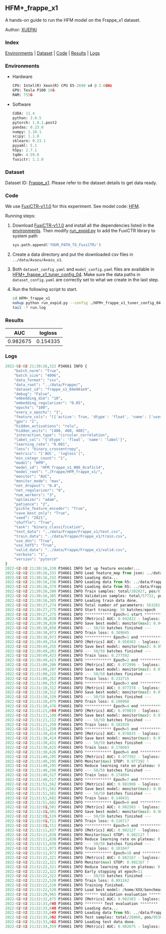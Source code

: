 ## HFM+_frappe_x1

A hands-on guide to run the HFM model on the Frappe_x1 dataset.

Author: [XUEPAI](https://github.com/xue-pai)

### Index
[Environments](#Environments) | [Dataset](#Dataset) | [Code](#Code) | [Results](#Results) | [Logs](#Logs)

### Environments
+ Hardware

  ```python
  CPU: Intel(R) Xeon(R) CPU E5-2690 v4 @ 2.6GHz
  GPU: Tesla P100 16G
  RAM: 755G

  ```

+ Software

  ```python
  CUDA: 11.4
  python: 3.6.5
  pytorch: 1.0.1.post2
  pandas: 0.23.0
  numpy: 1.18.1
  scipy: 1.1.0
  sklearn: 0.23.1
  pyyaml: 5.1
  h5py: 2.7.1
  tqdm: 4.59.0
  fuxictr: 1.1.0
  ```

### Dataset
Dataset ID: [Frappe_x1](https://github.com/openbenchmark/BARS/blob/master/ctr_prediction/datasets/Frappe/README.md#Frappe_x1). Please refer to the dataset details to get data ready.

### Code

We use [FuxiCTR-v1.1.0](fuxictr_url) for this experiment. See model code: [HFM](https://github.com/xue-pai/FuxiCTR/blob/v1.1.0/fuxictr/pytorch/models/HFM.py).

Running steps:

1. Download [FuxiCTR-v1.1.0](fuxictr_url) and install all the dependencies listed in the [environments](#environments). Then modify [run_expid.py](./run_expid.py#L5) to add the FuxiCTR library to system path
    
    ```python
    sys.path.append('YOUR_PATH_TO_FuxiCTR/')
    ```

2. Create a data directory and put the downloaded csv files in `../data/Avazu/Avazu_x1`.

3. Both `dataset_config.yaml` and `model_config.yaml` files are available in [HFM+_frappe_x1_tuner_config_04](./HFM+_frappe_x1_tuner_config_04). Make sure the data paths in `dataset_config.yaml` are correctly set to what we create in the last step.

4. Run the following script to start.

    ```bash
    cd HFM+_frappe_x1
    nohup python run_expid.py --config ./HFM+_frappe_x1_tuner_config_04 --expid HFM_frappe_x1_006_0caf1c14 --gpu 0 > run.log &
    tail -f run.log
    ```

### Results

| AUC | logloss  |
|:--------------------:|:--------------------:|
| 0.982675 | 0.154335  |


### Logs
```python
2022-02-02 21:30:16,322 P34661 INFO {
    "batch_norm": "True",
    "batch_size": "4096",
    "data_format": "csv",
    "data_root": "../data/Frappe/",
    "dataset_id": "frappe_x1_04e961e9",
    "debug": "False",
    "embedding_dim": "10",
    "embedding_regularizer": "0.05",
    "epochs": "100",
    "every_x_epochs": "1",
    "feature_cols": "[{'active': True, 'dtype': 'float', 'name': ['user', 'item', 'daytime', 'weekday', 'isweekend', 'homework', 'cost', 'weather', 'country', 'city'], 'type': 'categorical'}]",
    "gpu": "1",
    "hidden_activations": "relu",
    "hidden_units": "[400, 400, 400]",
    "interaction_type": "circular_correlation",
    "label_col": "{'dtype': 'float', 'name': 'label'}",
    "learning_rate": "0.001",
    "loss": "binary_crossentropy",
    "metrics": "['AUC', 'logloss']",
    "min_categr_count": "1",
    "model": "HFM",
    "model_id": "HFM_frappe_x1_006_0caf1c14",
    "model_root": "./Frappe/HFM_frappe_x1/",
    "monitor": "AUC",
    "monitor_mode": "max",
    "net_dropout": "0.4",
    "net_regularizer": "0",
    "num_workers": "3",
    "optimizer": "adam",
    "patience": "2",
    "pickle_feature_encoder": "True",
    "save_best_only": "True",
    "seed": "2021",
    "shuffle": "True",
    "task": "binary_classification",
    "test_data": "../data/Frappe/Frappe_x1/test.csv",
    "train_data": "../data/Frappe/Frappe_x1/train.csv",
    "use_dnn": "True",
    "use_hdf5": "True",
    "valid_data": "../data/Frappe/Frappe_x1/valid.csv",
    "verbose": "1",
    "version": "pytorch"
}
2022-02-02 21:30:16,330 P34661 INFO Set up feature encoder...
2022-02-02 21:30:16,332 P34661 INFO Load feature_map from json: ../data/Frappe/frappe_x1_04e961e9/feature_map.json
2022-02-02 21:30:16,332 P34661 INFO Loading data...
2022-02-02 21:30:16,336 P34661 INFO Loading data from h5: ../data/Frappe/frappe_x1_04e961e9/train.h5
2022-02-02 21:30:16,374 P34661 INFO Loading data from h5: ../data/Frappe/frappe_x1_04e961e9/valid.h5
2022-02-02 21:30:16,380 P34661 INFO Train samples: total/202027, pos/67604, neg/134423, ratio/33.46%, blocks/1
2022-02-02 21:30:16,385 P34661 INFO Validation samples: total/57722, pos/19063, neg/38659, ratio/33.03%, blocks/1
2022-02-02 21:30:16,385 P34661 INFO Loading train data done.
2022-02-02 21:30:27,274 P34661 INFO Total number of parameters: 563281.
2022-02-02 21:30:27,275 P34661 INFO Start training: 50 batches/epoch
2022-02-02 21:30:27,275 P34661 INFO ************ Epoch=1 start ************
2022-02-02 21:30:38,838 P34661 INFO [Metrics] AUC: 0.942422 - logloss: 0.624702
2022-02-02 21:30:38,839 P34661 INFO Save best model: monitor(max): 0.942422
2022-02-02 21:30:38,858 P34661 INFO --- 50/50 batches finished ---
2022-02-02 21:30:38,973 P34661 INFO Train loss: 0.389045
2022-02-02 21:30:38,973 P34661 INFO ************ Epoch=1 end ************
2022-02-02 21:30:49,254 P34661 INFO [Metrics] AUC: 0.958303 - logloss: 0.288443
2022-02-02 21:30:49,255 P34661 INFO Save best model: monitor(max): 0.958303
2022-02-02 21:30:49,281 P34661 INFO --- 50/50 batches finished ---
2022-02-02 21:30:49,423 P34661 INFO Train loss: 0.277592
2022-02-02 21:30:49,423 P34661 INFO ************ Epoch=2 end ************
2022-02-02 21:31:00,206 P34661 INFO [Metrics] AUC: 0.972996 - logloss: 0.198972
2022-02-02 21:31:00,207 P34661 INFO Save best model: monitor(max): 0.972996
2022-02-02 21:31:00,225 P34661 INFO --- 50/50 batches finished ---
2022-02-02 21:31:00,352 P34661 INFO Train loss: 0.232715
2022-02-02 21:31:00,353 P34661 INFO ************ Epoch=3 end ************
2022-02-02 21:31:10,312 P34661 INFO [Metrics] AUC: 0.977378 - logloss: 0.175602
2022-02-02 21:31:10,312 P34661 INFO Save best model: monitor(max): 0.977378
2022-02-02 21:31:10,339 P34661 INFO --- 50/50 batches finished ---
2022-02-02 21:31:10,475 P34661 INFO Train loss: 0.198968
2022-02-02 21:31:10,476 P34661 INFO ************ Epoch=4 end ************
2022-02-02 21:31:21,094 P34661 INFO [Metrics] AUC: 0.978819 - logloss: 0.182541
2022-02-02 21:31:21,100 P34661 INFO Save best model: monitor(max): 0.978819
2022-02-02 21:31:21,112 P34661 INFO --- 50/50 batches finished ---
2022-02-02 21:31:21,250 P34661 INFO Train loss: 0.182939
2022-02-02 21:31:21,250 P34661 INFO ************ Epoch=5 end ************
2022-02-02 21:31:30,414 P34661 INFO [Metrics] AUC: 0.978835 - logloss: 0.220238
2022-02-02 21:31:30,414 P34661 INFO Save best model: monitor(max): 0.978835
2022-02-02 21:31:30,431 P34661 INFO --- 50/50 batches finished ---
2022-02-02 21:31:30,625 P34661 INFO Train loss: 0.176603
2022-02-02 21:31:30,626 P34661 INFO ************ Epoch=6 end ************
2022-02-02 21:31:40,295 P34661 INFO [Metrics] AUC: 0.977392 - logloss: 0.306929
2022-02-02 21:31:40,295 P34661 INFO Monitor(max) STOP: 0.977392 !
2022-02-02 21:31:40,295 P34661 INFO Reduce learning rate on plateau: 0.000100
2022-02-02 21:31:40,296 P34661 INFO --- 50/50 batches finished ---
2022-02-02 21:31:40,517 P34661 INFO Train loss: 0.174094
2022-02-02 21:31:40,517 P34661 INFO ************ Epoch=7 end ************
2022-02-02 21:31:51,562 P34661 INFO [Metrics] AUC: 0.981908 - logloss: 0.154221
2022-02-02 21:31:51,562 P34661 INFO Save best model: monitor(max): 0.981908
2022-02-02 21:31:51,581 P34661 INFO --- 50/50 batches finished ---
2022-02-02 21:31:51,682 P34661 INFO Train loss: 0.140431
2022-02-02 21:31:51,682 P34661 INFO ************ Epoch=8 end ************
2022-02-02 21:32:01,501 P34661 INFO [Metrics] AUC: 0.982303 - logloss: 0.157156
2022-02-02 21:32:01,501 P34661 INFO Save best model: monitor(max): 0.982303
2022-02-02 21:32:01,519 P34661 INFO --- 50/50 batches finished ---
2022-02-02 21:32:01,711 P34661 INFO Train loss: 0.116717
2022-02-02 21:32:01,711 P34661 INFO ************ Epoch=9 end ************
2022-02-02 21:32:11,837 P34661 INFO [Metrics] AUC: 0.982127 - logloss: 0.165557
2022-02-02 21:32:11,838 P34661 INFO Monitor(max) STOP: 0.982127 !
2022-02-02 21:32:11,838 P34661 INFO Reduce learning rate on plateau: 0.000010
2022-02-02 21:32:11,838 P34661 INFO --- 50/50 batches finished ---
2022-02-02 21:32:11,973 P34661 INFO Train loss: 0.101047
2022-02-02 21:32:11,973 P34661 INFO ************ Epoch=10 end ************
2022-02-02 21:32:22,321 P34661 INFO [Metrics] AUC: 0.982167 - logloss: 0.166114
2022-02-02 21:32:22,321 P34661 INFO Monitor(max) STOP: 0.982167 !
2022-02-02 21:32:22,321 P34661 INFO Reduce learning rate on plateau: 0.000001
2022-02-02 21:32:22,322 P34661 INFO Early stopping at epoch=11
2022-02-02 21:32:22,322 P34661 INFO --- 50/50 batches finished ---
2022-02-02 21:32:22,520 P34661 INFO Train loss: 0.091162
2022-02-02 21:32:22,520 P34661 INFO Training finished.
2022-02-02 21:32:22,520 P34661 INFO Load best model: /home/XXX/benchmarks/Frappe/HFM_frappe_x1/frappe_x1_04e961e9/HFM_frappe_x1_006_0caf1c14.model
2022-02-02 21:32:29,965 P34661 INFO ****** Validation evaluation ******
2022-02-02 21:32:32,875 P34661 INFO [Metrics] AUC: 0.982303 - logloss: 0.157156
2022-02-02 21:32:33,048 P34661 INFO ******** Test evaluation ********
2022-02-02 21:32:33,048 P34661 INFO Loading data...
2022-02-02 21:32:33,049 P34661 INFO Loading data from h5: ../data/Frappe/frappe_x1_04e961e9/test.h5
2022-02-02 21:32:33,062 P34661 INFO Test samples: total/28860, pos/9536, neg/19324, ratio/33.04%, blocks/1
2022-02-02 21:32:33,062 P34661 INFO Loading test data done.
2022-02-02 21:32:34,359 P34661 INFO [Metrics] AUC: 0.982675 - logloss: 0.154335

```
